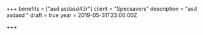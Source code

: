 +++
benefits = ["asd asdasd43r"]
client = "Specsavers"
description = "asd asdasd  "
draft = true
year = 2019-05-31T23:00:00Z

+++
